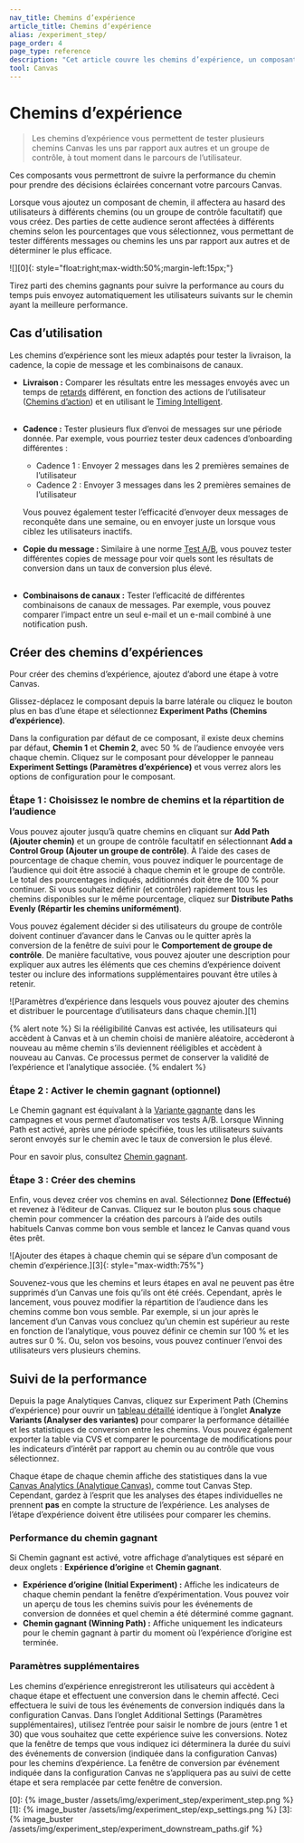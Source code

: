 ```yaml
---
nav_title: Chemins d’expérience 
article_title: Chemins d’expérience 
alias: /experiment_step/
page_order: 4
page_type: reference
description: "Cet article couvre les chemins d’expérience, un composant qui vous permet de tester plusieurs chemins Canvas les uns par rapport aux autres et un groupe de contrôle, à tout moment dans le parcours de l’utilisateur."
tool: Canvas
---
```


# Chemins d’expérience 

> Les chemins d’expérience vous permettent de tester plusieurs chemins Canvas les uns par rapport aux autres et un groupe de contrôle, à tout moment dans le parcours de l’utilisateur. 

Ces composants vous permettront de suivre la performance du chemin pour prendre des décisions éclairées concernant votre parcours Canvas.

Lorsque vous ajoutez un composant de chemin, il affectera au hasard des utilisateurs à différents chemins (ou un groupe de contrôle facultatif) que vous créez. Des parties de cette audience seront affectées à différents chemins selon les pourcentages que vous sélectionnez, vous permettant de tester différents messages ou chemins les uns par rapport aux autres et de déterminer le plus efficace.

![][0]{: style="float:right;max-width:50%;margin-left:15px;"}

Tirez parti des chemins gagnants pour suivre la performance au cours du temps puis envoyez automatiquement les utilisateurs suivants sur le chemin ayant la meilleure performance.

## Cas d’utilisation

Les chemins d’expérience sont les mieux adaptés pour tester la livraison, la cadence, la copie de message et les combinaisons de canaux.

- **Livraison :** Comparer les résultats entre les messages envoyés avec un temps de [retards]({{site.baseurl}}/user_guide/engagement_tools/canvas/canvas_components/delay_step/) différent, en fonction des actions de l’utilisateur ([Chemins d’action]({{site.baseurl}}/user_guide/engagement_tools/canvas/canvas_components/action_paths/)) et en utilisant le [Timing Intelligent]({{site.baseurl}}/docs/user_guide/intelligence/intelligent_timing/#canvas).<br><br>
- **Cadence :** Tester plusieurs flux d’envoi de messages sur une période donnée. Par exemple, vous pourriez tester deux cadences d’onboarding différentes :
    - Cadence 1 : Envoyer 2 messages dans les 2 premières semaines de l’utilisateur
    - Cadence 2 : Envoyer 3 messages dans les 2 premières semaines de l’utilisateur
    
    Vous pouvez également tester l’efficacité d’envoyer deux messages de reconquête dans une semaine, ou en envoyer juste un lorsque vous ciblez les utilisateurs inactifs.
- **Copie du message :** Similaire à une norme [Test A/B]({{site.baseurl}}/user_guide/engagement_tools/testing/multivariant_testing/), vous pouvez tester différentes copies de message pour voir quels sont les résultats de conversion dans un taux de conversion plus élevé.<br><br>
- **Combinaisons de canaux :** Tester l’efficacité de différentes combinaisons de canaux de messages. Par exemple, vous pouvez comparer l’impact entre un seul e-mail et un e-mail combiné à une notification push.

## Créer des chemins d’expériences

Pour créer des chemins d’expérience, ajoutez d’abord une étape à votre Canvas. 

Glissez-déplacez le composant depuis la barre latérale ou cliquez le bouton plus <i class="fas fa-plus-circle"></i> en bas d’une étape et sélectionnez **Experiment Paths (Chemins d’expérience)**. 

Dans la configuration par défaut de ce composant, il existe deux chemins par défaut, **Chemin 1** et **Chemin 2**, avec 50 % de l’audience envoyée vers chaque chemin. Cliquez sur le composant pour développer le panneau **Experiment Settings (Paramètres d’expérience)** et vous verrez alors les options de configuration pour le composant.

### Étape 1 : Choisissez le nombre de chemins et la répartition de l’audience

Vous pouvez ajouter jusqu’à quatre chemins en cliquant sur **Add Path (Ajouter chemin)** et un groupe de contrôle facultatif en sélectionnant **Add a Control Group (Ajouter un groupe de contrôle)**. À l’aide des cases de pourcentage de chaque chemin, vous pouvez indiquer le pourcentage de l’audience qui doit être associé à chaque chemin et le groupe de contrôle. Le total des pourcentages indiqués, additionnés doit être de 100 % pour continuer. Si vous souhaitez définir (et contrôler) rapidement tous les chemins disponibles sur le même pourcentage, cliquez sur **Distribute Paths Evenly (Répartir les chemins uniformément)**.

Vous pouvez également décider si des utilisateurs du groupe de contrôle doivent continuer d’avancer dans le Canvas ou le quitter après la conversion de la fenêtre de suivi pour le **Comportement de groupe de contrôle**. De manière facultative, vous pouvez ajouter une description pour expliquer aux autres les éléments que ces chemins d’expérience doivent tester ou inclure des informations supplémentaires pouvant être utiles à retenir.

![Paramètres d’expérience dans lesquels vous pouvez ajouter des chemins et distribuer le pourcentage d’utilisateurs dans chaque chemin.][1]

{% alert note %}
Si la rééligibilité Canvas est activée, les utilisateurs qui accèdent à Canvas et à un chemin choisi de manière aléatoire, accèderont à nouveau au même chemin s’ils deviennent rééligibles et accèdent à nouveau au Canvas. Ce processus permet de conserver la validité de l’expérience et l’analytique associée.
{% endalert %}

### Étape 2 : Activer le chemin gagnant (optionnel)

Le Chemin gagnant est équivalant à la [Variante gagnante]({{site.baseurl}}/user_guide/engagement_tools/testing/multivariant_testing/create_multivariate_campaign/#optimizations) dans les campagnes et vous permet d’automatiser vos tests A/B. Lorsque Winning Path est activé, après une période spécifiée, tous les utilisateurs suivants seront envoyés sur le chemin avec le taux de conversion le plus élevé.

Pour en savoir plus, consultez [Chemin gagnant]({{site.baseurl}}/user_guide/engagement_tools/canvas/canvas_components/experiment_step/winning_path).


### Étape 3 : Créer des chemins

Enfin, vous devez créer vos chemins en aval. Sélectionnez **Done (Effectué)** et revenez à l’éditeur de Canvas. Cliquez sur le bouton plus <i class="fas fa-plus-circle"></i> sous chaque chemin pour commencer la création des parcours à l’aide des outils habituels Canvas comme bon vous semble et lancez le Canvas quand vous êtes prêt.

![Ajouter des étapes à chaque chemin qui se sépare d’un composant de chemin d’expérience.][3]{: style="max-width:75%"}

Souvenez-vous que les chemins et leurs étapes en aval ne peuvent pas être supprimés d’un Canvas une fois qu’ils ont été créés. Cependant, après le lancement, vous pouvez modifier la répartition de l’audience dans les chemins comme bon vous semble. Par exemple, si un jour après le lancement d’un Canvas vous concluez qu’un chemin est supérieur au reste en fonction de l’analytique, vous pouvez définir ce chemin sur 100 % et les autres sur 0 %. Ou, selon vos besoins, vous pouvez continuer l’envoi des utilisateurs vers plusieurs chemins.

## Suivi de la performance

Depuis la page Analytiques Canvas, cliquez sur Experiment Path (Chemins d’expérience) pour ouvrir un [tableau détaillé]({{site.baseurl}}/user_guide/engagement_tools/canvas/get_started/measuring_and_testing_with_canvas_analytics/#performance-breakdown-by-variant) identique à l’onglet **Analyze Variants (Analyser des variantes)** pour comparer la performance détaillée et les statistiques de conversion entre les chemins. Vous pouvez également exporter la table via CVS et comparer le pourcentage de modifications pour les indicateurs d’intérêt par rapport au chemin ou au contrôle que vous sélectionnez.

Chaque étape de chaque chemin affiche des statistiques dans la vue [Canvas Analytics (Analytique Canvas)]({{site.baseurl}}/user_guide/engagement_tools/canvas/get_started/measuring_and_testing_with_canvas_analytics/), comme tout Canvas Step. Cependant, gardez à l’esprit que les analyses des étapes individuelles ne prennent **pas** en compte la structure de l’expérience. Les analyses de l’étape d’expérience doivent être utilisées pour comparer les chemins.

### Performance du chemin gagnant

Si Chemin gagnant est activé, votre affichage d’analytiques est séparé en deux onglets : **Expérience d’origine** et **Chemin gagnant**.

- **Expérience d’origine (Initial Experiment) :** Affiche les indicateurs de chaque chemin pendant la fenêtre d’expérimentation. Vous pouvez voir un aperçu de tous les chemins suivis pour les événements de conversion de données et quel chemin a été déterminé comme gagnant.
- **Chemin gagnant (Winning Path) :** Affiche uniquement les indicateurs pour le chemin gagnant à partir du moment où l’expérience d’origine est terminée.

### Paramètres supplémentaires

Les chemins d’expérience enregistreront les utilisateurs qui accèdent à chaque étape et effectuent une conversion dans le chemin affecté. Ceci effectuera le suivi de tous les événements de conversion indiqués dans la configuration Canvas. Dans l’onglet Additional Settings (Paramètres supplémentaires), utilisez l’entrée pour saisir le nombre de jours (entre 1 et 30) que vous souhaitez que cette expérience suive les conversions. Notez que la fenêtre de temps que vous indiquez ici déterminera la durée du suivi des événements de conversion (indiquée dans la configuration Canvas) pour les chemins d’expérience. La fenêtre de conversion par événement indiquée dans la configuration Canvas ne s’appliquera pas au suivi de cette étape et sera remplacée par cette fenêtre de conversion.


[0]: {% image_buster /assets/img/experiment_step/experiment_step.png %}
[1]: {% image_buster /assets/img/experiment_step/exp_settings.png %}
[3]: {% image_buster /assets/img/experiment_step/experiment_downstream_paths.gif %}

